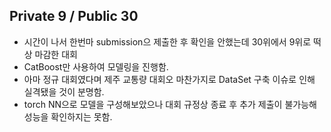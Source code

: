 ## Private 9 / Public 30

- 시간이 나서 한번마 submission으 제출한 후 확인을 안했는데 30위에서 9위로 떡상 마감한 대회
- CatBoost만 사용하여 모델링을 진행함.
- 아마 정규 대회였다며 제주 교통량 대회오 마찬가지로 DataSet 구축 이슈로 인해 실격됐을 것이 분명함.
- torch NN으로 모델을 구성해보았으나 대회 규정상 종료 후 추가 제출이 불가능해 성능을 확인하지는 못함. 
